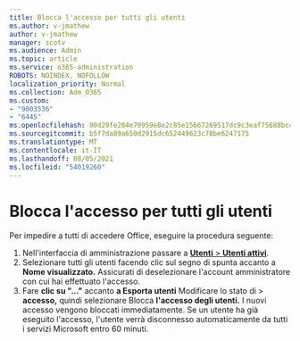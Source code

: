 ```yaml
---
title: Blocca l'accesso per tutti gli utenti
ms.author: v-jmathew
author: v-jmathew
manager: scotv
ms.audience: Admin
ms.topic: article
ms.service: o365-administration
ROBOTS: NOINDEX, NOFOLLOW
localization_priority: Normal
ms.collection: Adm_O365
ms.custom:
- "9003536"
- "6445"
ms.openlocfilehash: 90d29fe284e70959e8e2c85e15667269517dc9c3eaf75688bc4750d8767fa2fd
ms.sourcegitcommit: b5f7da89a650d2915dc652449623c78be6247175
ms.translationtype: MT
ms.contentlocale: it-IT
ms.lasthandoff: 08/05/2021
ms.locfileid: "54019260"
---
```

# <a name="block-sign-in-for-all-users"></a>Blocca l'accesso per tutti gli utenti

Per impedire a tutti di accedere Office, eseguire la procedura seguente:

1. Nell'interfaccia di amministrazione passare a [ **Utenti**  >  **Utenti attivi**](https://admin.microsoft.com/Adminportal/Home?source=applauncher#/users).
2. Selezionare tutti gli utenti facendo clic sul segno di spunta accanto a **Nome visualizzato.** Assicurati di deselezionare l'account amministratore con cui hai effettuato l'accesso.
3. Fare **clic su "..."** accanto **a Esporta utenti** Modificare lo stato di  >  **accesso,** quindi selezionare Blocca **l'accesso degli utenti.** I nuovi accesso vengono bloccati immediatamente. Se un utente ha già eseguito l'accesso, l'utente verrà disconnesso automaticamente da tutti i servizi Microsoft entro 60 minuti.
